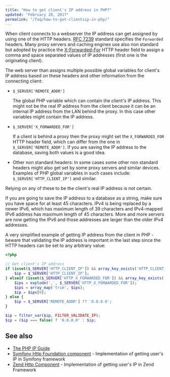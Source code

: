 ```yaml
---
title: "How to get client's IP address in PHP?"
updated: "February 28, 2017"
permalink: "/faq/how-to-get-clientsip-in-php/"
---
```


When client connects to a webserver the IP address can get assigned by using one
of the HTTP headers. [RFC 7239](https://tools.ietf.org/html/rfc7239) standard
specifies the `Forwarded` headers. Many proxy servers and caching engines use
also non standard but adopted by practice the [X-Forwarded-For](https://en.wikipedia.org/wiki/X-Forwarded-For)
HTTP header field to assign a comma and space separated values of IP addresses
(first one is the originating client).

The web server than assigns multiple possible global variables for client's IP
address based on these headers and other information from the connecting client:

* `$_SERVER['REMOTE_ADDR']`

    The global PHP variable which can contain the client's IP address. This might
    not be the real IP address from the client because it can be an internal IP
    address from the LAN behind the proxy. In this case other variables might
    contain the IP address.

* `$_SERVER['X_FORWARDED_FOR']`

    If a client is behind a proxy then the proxy might set the `X_FORWARDED_FOR`
    HTTP header field, which can differ from the one in `$_SERVER['REMOTE_ADDR']`.
    If you are saving the IP address to the database, saving both values is a good
    idea.

* Other non standard headers: In some cases some other non standard headers might
    also get set by some proxy servers and similar devices. Examples of PHP global
    variables in such cases include: `$_SERVER['HTTP_CLIENT_IP']` and similar.

Relying on any of these to be the client's real IP address is not certain.

If you are going to save the IP address to a database as a string, make sure you
have space for at least 45 characters. IPv4 is being replaced by a newer IPv6,
which has maximum length of 39 characters and IPv4-mapped IPv6 address has maximum
length of 45 characters. More and more servers are now getting the IPv6 and those
addresses are larger than the older IPv4 addresses.

A very simplified example of getting IP address from the client in PHP - beware
that validating the IP address is important in the last step since the HTTP headers
can be set to any arbitrary value:

```php
<?php

// Get client's IP address
if (isset($_SERVER['HTTP_CLIENT_IP']) && array_key_exists('HTTP_CLIENT_IP', $_SERVER)) {
    $ip = $_SERVER['HTTP_CLIENT_IP'];
} elseif (isset($_SERVER['HTTP_X_FORWARDED_FOR']) && array_key_exists('HTTP_X_FORWARDED_FOR', $_SERVER)) {
    $ips = explode(',', $_SERVER['HTTP_X_FORWARDED_FOR']);
    $ips = array_map('trim', $ips);
    $ip = $ips[0];
} else {
    $ip = $_SERVER['REMOTE_ADDR'] ?? '0.0.0.0';
}

$ip = filter_var($ip, FILTER_VALIDATE_IP);
$ip = ($ip === false) ? '0.0.0.0' : $ip;
```

## See also

* [The PHP IP Guide](https://gist.github.com/Golpha/1a79868b6598f2c6a531)
* [Symfony Http Foundation component](http://api.symfony.com/3.1/Symfony/Component/HttpFoundation/Request.html#method_getClientIp) - Implementation
  of getting user's IP in Symfony framework
* [Zend Http Component](https://framework.zend.com/apidoc/2.4/classes/Zend.Http.PhpEnvironment.RemoteAddress.html) - Implementation
  of getting user's IP in Zend Framework
